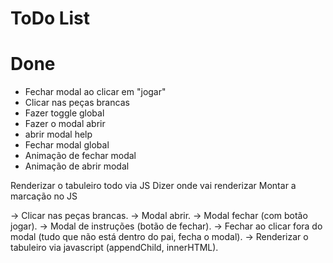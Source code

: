 # ToDo List

# Done
- Fechar modal ao clicar em "jogar"
- Clicar nas  peças brancas
- Fazer toggle global
- Fazer o modal abrir
- abrir modal help
- Fechar modal global
- Animação de fechar modal
- Animação de abrir modal

Renderizar o tabuleiro todo via JS
  Dizer onde vai renderizar
  Montar a marcação no JS
  

-> Clicar nas peças brancas.
-> Modal abrir.
-> Modal fechar (com botão jogar).
-> Modal de instruções (botão de fechar).
-> Fechar ao clicar fora do modal (tudo que não está dentro do pai, fecha o modal).
-> Renderizar o tabuleiro via javascript (appendChild, innerHTML).